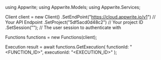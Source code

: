 using Appwrite;
using Appwrite.Models;
using Appwrite.Services;

Client client = new Client()
    .SetEndPoint("https://cloud.appwrite.io/v1") // Your API Endpoint
    .SetProject("5df5acd0d48c2") // Your project ID
    .SetSession(""); // The user session to authenticate with

Functions functions = new Functions(client);

Execution result = await functions.GetExecution(
    functionId: "<FUNCTION_ID>",
    executionId: "<EXECUTION_ID>"
);